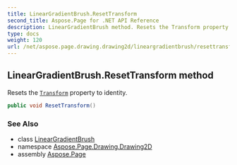 ```yaml
---
title: LinearGradientBrush.ResetTransform
second_title: Aspose.Page for .NET API Reference
description: LinearGradientBrush method. Resets the Transform property to identity
type: docs
weight: 120
url: /net/aspose.page.drawing.drawing2d/lineargradientbrush/resettransform/
---
```

## LinearGradientBrush.ResetTransform method

Resets the [`Transform`](../transform/) property to identity.

```csharp
public void ResetTransform()
```

### See Also

* class [LinearGradientBrush](../)
* namespace [Aspose.Page.Drawing.Drawing2D](../../lineargradientbrush/)
* assembly [Aspose.Page](../../../)


